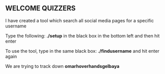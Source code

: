 ## WELCOME QUIZZERS
I have created a tool which search all social media pages for a specific username

Type the following: 
__./setup__
in the black box in the bottom left and then hit enter

To use the tool, type in the same black box:
__./findusername__
and hit enter again

We are trying to track down __omarhoverhandsgelbaya__
